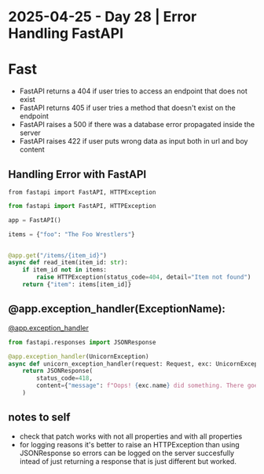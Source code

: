 # 2025-04-25 - Day 28 | Error Handling FastAPI
# Fast 
- FastAPI returns a 404 if user tries to access an endpoint that does not exist
- FastAPI returns 405 if user tries a method that doesn't exist on the endpoint
- FastAPI raises a 500 if there was a database error propagated inside the server
- FastAPI raises 422 if user puts wrong data as input both in url and boy content



## Handling Error with FastAPI

`from fastapi import FastAPI, HTTPException`
```python
from fastapi import FastAPI, HTTPException

app = FastAPI()

items = {"foo": "The Foo Wrestlers"}


@app.get("/items/{item_id}")
async def read_item(item_id: str):
    if item_id not in items:
        raise HTTPException(status_code=404, detail="Item not found")
    return {"item": items[item_id]}
```

## @app.exception_handler(ExceptionName):
[@app.exception_handler](https://fastapi.tiangolo.com/tutorial/handling-errors/#install-custom-exception-handlers)
```python
from fastapi.responses import JSONResponse

@app.exception_handler(UnicornException)
async def unicorn_exception_handler(request: Request, exc: UnicornException):
    return JSONResponse(
        status_code=418,
        content={"message": f"Oops! {exc.name} did something. There goes a rainbow..."},
    )
```


## notes to self
- check that patch works with not all properties and with all properties
- for logging reasons it's better to raise an HTTPException than using JSONResponse so errors can be logged on the server succesfully intead of just returning a response that is just different but worked.